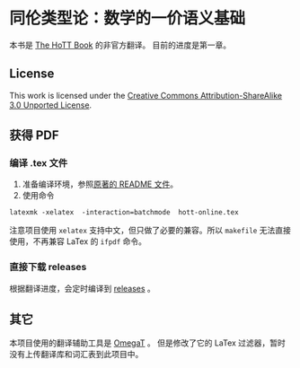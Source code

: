 同伦类型论：数学的一价语义基础
=
本书是 [The HoTT Book](https://github.com/HoTT/book) 的非官方翻译。
目前的进度是第一章。

## License
This work is licensed under the
[Creative Commons Attribution-ShareAlike 3.0 Unported License](http://creativecommons.org/licenses/by-sa/3.0/).

## 获得 PDF
### 编译 .tex 文件
1. 准备编译环境，参照[原著的 README 文件](README.src.md)。
1. 使用命令
```
latexmk -xelatex  -interaction=batchmode  hott-online.tex
```
注意项目使用 `xelatex` 支持中文，但只做了必要的兼容。所以 `makefile` 无法直接使用，不再兼容 LaTex 的 `ifpdf` 命令。

### 直接下载 releases
根据翻译进度，会定时编译到 [releases](releases) 。

## 其它
本项目使用的翻译辅助工具是 [OmegaT](https://github.com/omegat-org/omegat) 。
但是修改了它的 LaTex 过滤器，暂时没有上传翻译库和词汇表到此项目中。

